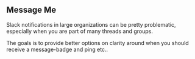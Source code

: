 Message Me
-----------------
Slack notifications in large organizations can be pretty problematic, especially when you are part of many threads and groups.

The goals is to provide better options on clarity around when you should receive a message-badge and ping etc..